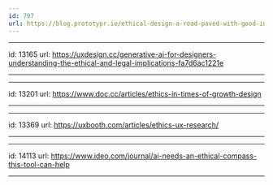 ```yaml
---
id: 797
url: https://blog.prototypr.io/ethical-design-a-road-paved-with-good-intentions-5c698b71ec99
---
```


---
id: 13165
url: https://uxdesign.cc/generative-ai-for-designers-understanding-the-ethical-and-legal-implications-fa7d6ac1221e

---


---
id: 13201
url: https://www.doc.cc/articles/ethics-in-times-of-growth-design

---


---
id: 13369
url: https://uxbooth.com/articles/ethics-ux-research/

---



---
id: 14113
url: https://www.ideo.com/journal/ai-needs-an-ethical-compass-this-tool-can-help

---
